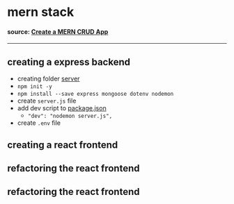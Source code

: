 # mern stack

#### source: [Create a MERN CRUD App](https://www.youtube.com/playlist?list=PL-LRDpVN2fZA-1igOQ6PDcqfBjS-vaC7w)

---

## creating a express backend

-	creating folder [server](./server/)
-	`npm init -y`
-	`npm install --save express mongoose dotenv nodemon`
-	create `server.js` file
-	add dev script to [package.json](./server/package.json)
	-	`"dev": "nodemon server.js",`
-	create `.env` file

## creating a react frontend

## refactoring the react frontend

## refactoring the react frontend
